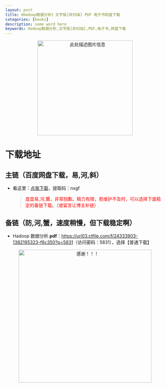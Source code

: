 ```yaml
---
layout: post
title: 《Hadoop数据分析》文字版[非扫描] PDF 电子书网盘下载
categories: [books]
description: some word here
keywords: Hadoop数据分析,文字版[非扫描],PDF,电子书,网盘下载
---
```


<div align="center"><img src="https://pic.imgdb.cn/item/67064188d29ded1a8c85d151.png" alt="此处描述图片信息" width="300px" height="auto"></div>

# 下载地址

## 主链（百度网盘下载，易,河,斜）

- 看这里：[点我下载](https://pan.baidu.com/s/1iMXUbSbtZQZjDcqDmnWUyw?pwd=nxgf)，提取码：nxgf

  > <p style="color:red" >度盘易,河,蟹，非常抱歉。精力有限，若维护不及时，可以选择下面稳定的备链下载。（或留言让博主补链）</p>

## 备链（防,河,蟹，速度稍慢，但下载稳定啊）

- Hadoop 数据分析.**pdf**：<https://url03.ctfile.com/f/24333903-1382195323-f6c350?p=5831>（访问密码：5831），选择【普通下载】

<div align="center"><img src="https://pic.imgdb.cn/item/6707df6bd29ded1a8ce37031.gif" alt="感谢！！！" width="420px" height="auto"/></div>
